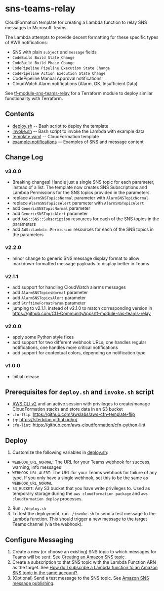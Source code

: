 # sns-teams-relay

CloudFormation template for creating a Lambda function to relay SNS messages to Microsoft Teams.

The Lambda attempts to provide decent formatting for these specific types of AWS notifications:
- SNS with plain `subject` and `message` fields
- `CodeBuild Build State Change`
- `CodeBuild Build Phase Change`
- `CodePipeline Pipeline Execution State Change`
- `CodePipeline Action Execution State Change`
- CodePipeline Manual Approval notifications
- CloudWatch Alarm notifications (Alarm, OK, Insufficient Data)

See [tf-module-sns-teams-relay](https://github.com/CU-CommunityApps/tf-module-sns-teams-relay) for a Terraform module to deploy similar functionality with Terraform.

## Contents

- [deploy.sh](deploy.sh) -- Bash script to deploy the template
- [invoke.sh](invoke.sh) -- Bash script to invoke the Lambda with example data
- [template.yaml](template.yaml) -- CloudFormation template
- [example-notifications](example-notifications/) -- Examples of SNS and message content

## Change Log

### v3.0.0
- Breaking changes! Handle just a single SNS topic for each parameter, instead of a list. The template now creates SNS Subscriptions and Lambda Permissions for the SNS topics provided in the parameters. 
- replace `AlarmSNSTopicsNormal` parameter with `AlarmSNSTopicNormal`
- replace `AlarmSNSTopicsAlert` parameter with `AlarmSNSTopicAlert`
- add `GenericSNSTopicNormal` parameter
- add `GenericSNSTopicAlert` parameter
- add `AWS::SNS::Subscription` resources for each of the SNS topics in the parameters
- add `AWS::Lambda::Permission` resources for each of the SNS topics in the parameters

### v2.2.0
- minor change to generic SNS message display format to allow markdown-formatted message payloads to display better in Teams

### v2.1.1
- add support for handling CloudWatch alarms messages
- add `AlarmSNSTopicsNormal` parameter
- add `AlarmSNSTopicsAlert` parameter
- add `StrftimeFormatParam` parameter
- jumping to v2.1.1. instead of v2.1.0 to match corresponding version in https://github.com/CU-CommunityApps/tf-module-sns-teams-relay

### v2.0.0
- apply some Python style fixes
- add support for two different webhook URLs; one handles regular notifications, one handles more critical notifications
- add support for contextual colors, depending on notification type

### v1.0.0
- initial release

## Prerequisites for `deploy.sh` and `invoke.sh` script

- [AWS CLI v2](https://docs.aws.amazon.com/cli/latest/userguide/install-cliv2.html) and an active session with privileges to create/manage CloudFormation stacks and store data in an S3 bucket
- `cfn-flip`: https://github.com/awslabs/aws-cfn-template-flip
- `jq`: https://stedolan.github.io/jq/
- `cfn-lint`: https://github.com/aws-cloudformation/cfn-python-lint

## Deploy

1. Customize the following variables in [deploy.sh](deploy.sh):
  - `WEBHOOK_URL_NORMAL`: The URL for your Teams webhook for success, warning, info messages
  - `WEBHOOK_URL_ALERT`: The URL for your Teams webhook for failure of any type. If you only have a single webhook, set this to be the same as `WEBHOOK_URL_NORMAL` 
  - `S3_BUCKET`: Any S3 bucket that you have write privileges to. Used as temporary storage during the `aws cloudformation package` and `aws cloudformation deploy` processes.
2. Run `./deploy.sh`
3. To test the deployment, run `./invoke.sh` to send a test message to the Lambda function. This should trigger a new message to the target Teams channel (via the webhook).

## Configure Messaging
1. Create a new (or choose an existing) SNS topic to which messages for Teams will be sent. See [Creating an Amazon SNS topic](https://docs.aws.amazon.com/sns/latest/dg/sns-create-topic.html).
2. Create a subscription to that SNS topic with the Lambda Function ARN as the target. See [How do I subscribe a Lambda function to an Amazon SNS topic in the same account?](https://aws.amazon.com/premiumsupport/knowledge-center/lambda-subscribe-sns-topic-same-account/).
3. (Optional) Send a test message to the SNS topic. See [Amazon SNS message publishing](https://docs.aws.amazon.com/sns/latest/dg/sns-publishing.html).

